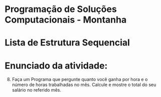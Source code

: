 # Programação de Soluções Computacionais - Montanha

# Lista de Estrutura Sequencial

# Enunciado da atividade:

8. Faça um Programa que pergunte quanto você ganha por hora e o número de horas trabalhadas no mês. Calcule e mostre o total do seu salário no referido mês.
